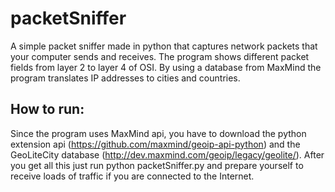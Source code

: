 # packetSniffer
A simple packet sniffer made in python that captures network packets that your computer sends and receives. The program shows different packet fields from layer 2 to layer 4 of OSI. By using a database from MaxMind the program translates IP addresses to cities and countries.

## How to run:

Since the program uses MaxMind api, you have to download the python extension api (https://github.com/maxmind/geoip-api-python) and the GeoLiteCity database (http://dev.maxmind.com/geoip/legacy/geolite/). After you get all this just run python packetSniffer.py and prepare yourself to receive loads of traffic if you are connected to the Internet.



